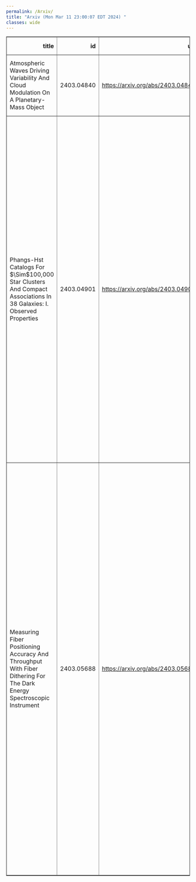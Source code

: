 ```yaml
---
permalink: /Arxiv/
title: "Arxiv (Mon Mar 11 23:00:07 EDT 2024) "
classes: wide
---
```

<table border="1" class="dataframe">
  <thead>
    <tr style="text-align: right;">
      <th>title</th>
      <th>id</th>
      <th>url</th>
      <th>authors</th>
      <th>Local Authors</th>
    </tr>
  </thead>
  <tbody>
    <tr>
      <td>Atmospheric Waves Driving Variability And Cloud Modulation On A   Planetary-Mass Object</td>
      <td>2403.04840</td>
      <td><a href="https://arxiv.org/abs/2403.04840" target="_blank">https://arxiv.org/abs/2403.04840</a></td>
      <td>Michael K. Plummer, Ji Wang, Étienne Artigau, René Doyon, Genaro Suárez</td>
      <td>Ji Wang, Michael Plummer</td>
    </tr>
    <tr>
      <td>Phangs-Hst Catalogs For $\Sim$100,000 Star Clusters And Compact   Associations In 38 Galaxies: I. Observed Properties</td>
      <td>2403.04901</td>
      <td><a href="https://arxiv.org/abs/2403.04901" target="_blank">https://arxiv.org/abs/2403.04901</a></td>
      <td>Daniel Maschmann, Janice C. Lee, David A. Thilker, Bradley C. Whitmore, Sinan Deger, Mederic Boquien, Rupali Chandar, Daniel A. Dale, Aida Wofford, Stephen Hannon, Kirsten L. Larson, Adam K. Leroy, Eva Schinnerer, Erik W. Rosolowsky, Leonardo Ubeda, Ashley Barnes, Eric Emsellem, Kathryn Grasha, Brent Groves, Hwihyun Kim, Ralf S. Klessen, Kathryn Kreckel, Rebecca C. Levy, Francesca Pinna, Jimena Rodriguez, Qiushi Tian, Thomas G. Williams</td>
      <td>Adam Leroy</td>
    </tr>
    <tr>
      <td>Measuring Fiber Positioning Accuracy And Throughput With Fiber Dithering   For The Dark Energy Spectroscopic Instrument</td>
      <td>2403.05688</td>
      <td><a href="https://arxiv.org/abs/2403.05688" target="_blank">https://arxiv.org/abs/2403.05688</a></td>
      <td>E. F. Schlafly, D. Schlegel, S. Benzvi, A. Raichoor, J. E. Forero-Romero, J. Aguilar, S. Ahlen, S. Bailey, A. Bault, D. Brooks, T. Claybaugh, K. Dawson, A. De La Macorra, Arjun Dey, P. Doel, E. Gaztañaga, S. Gontcho A Gontcho, J. Guy, C. Hahn, K. Honscheid, J. Jimenez, S. Kent, D. Kirkby, T. Kisner, A. Kremin, A. Lambert, M. Landriau, M. E. Levi, M. Manera, P. Martini, A. Meisner, R. Miquel, J. Moustakas, A. D. Myers, J. Nie, N. Palanque-Delabrouille, W. J. Percival, C. Poppett, F. Prada, D. Rabinowitz, M. Rezaie, G. Rossi, E. Sanchez, M. Schubnell, R. Sharples, J. Silber, G. Tarlé, B. A. Weaver, Z. Zhou, H. Zou</td>
      <td>Klaus Honscheid, Paul Martini</td>
    </tr>
  </tbody>
</table>